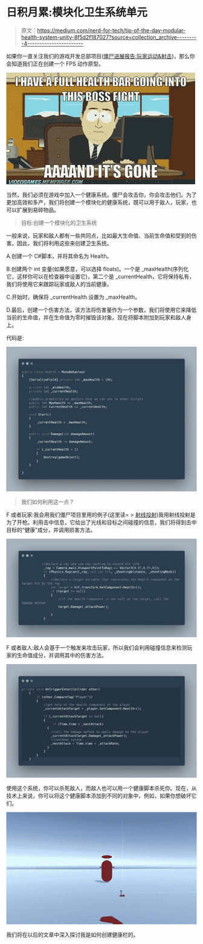 # 日积月累:模块化卫生系统单元

> 原文：<https://medium.com/nerd-for-tech/tip-of-the-day-modular-health-system-unity-8f5d2f187027?source=collection_archive---------4----------------------->

如果你一直关注我们的游戏开发总部项目([僵尸进展报告:玩家运动&射击](/geekculture/zombie-progression-report-player-movement-shooting-unity-3d-3e4f2925a4a2))，那么你会知道我们正在创建一个 FPS 动作原型。

![](img/3fe185ecbe1aeebe9473dc2fd533c25b.png)

当然，我们必须在游戏中加入一个健康系统。僵尸会攻击你，你会攻击他们。为了更加高效和多产，我们将创建一个模块化的健康系统，既可以用于敌人，玩家，也可以扩展到易碎物品。

> 目标:创建一个模块化的卫生系统

一般来说，玩家和敌人都有一些共同点，比如最大生命值、当前生命值和受到的伤害。因此，我们将利用这些来创建卫生系统。

A.创建一个 C#脚本，并将其命名为 Health。

B.创建两个 int 变量(如果愿意，可以选择 floats)。一个是 _maxHealth(序列化它，这样你可以在检查器中设置它)，第二个是 _currentHealth，它将保持私有，我们将使用它来跟踪玩家或敌人的当前健康。

C.开始时，确保将 _currentHealth 设置为 _maxHealth。

D.最后，创建一个伤害方法，该方法将伤害量作为一个参数，我们将使用它来降低当前的生命值，并在生命值为零时摧毁该对象。现在将脚本附加到玩家和敌人身上。

代码是:

![](img/0fdec52fdca44ea15eae7aca93d6f1bf.png)

> 我们如何利用这一点？

F 或者玩家:我会用我们僵尸项目里用的例子(这里读= > [射线投射](https://levelup.gitconnected.com/tip-of-the-day-ray-casting-in-unity-abcdc8700366))我用射线投射是为了开枪。利用击中信息，它给出了光线和目标之间碰撞的信息，我们将得到击中目标的“健康”成分，并调用损害方法。

![](img/ae81be19422da3b81f93d8dcbd46930c.png)

F 或者敌人:敌人会基于一个触发来攻击玩家，所以我们会利用碰撞信息来检测玩家的生命值成分，并调用其中的伤害方法。

![](img/2667daaddc98fec2ef78c82dda637734.png)

使用这个系统，你可以杀死敌人，而敌人也可以用一个健康脚本杀死你。现在，从技术上来说，你可以将这个健康脚本添加到不同的对象中，例如，如果你想破坏它们。

![](img/ede7ba848344550e75ae182c80aad2cc.png)

我们将在以后的文章中深入探讨我是如何创建健康栏的。